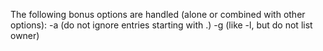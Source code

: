 The following bonus options are handled (alone or combined with other options):
-a (do not ignore entries starting with .)
-g (like -l, but do not list owner)